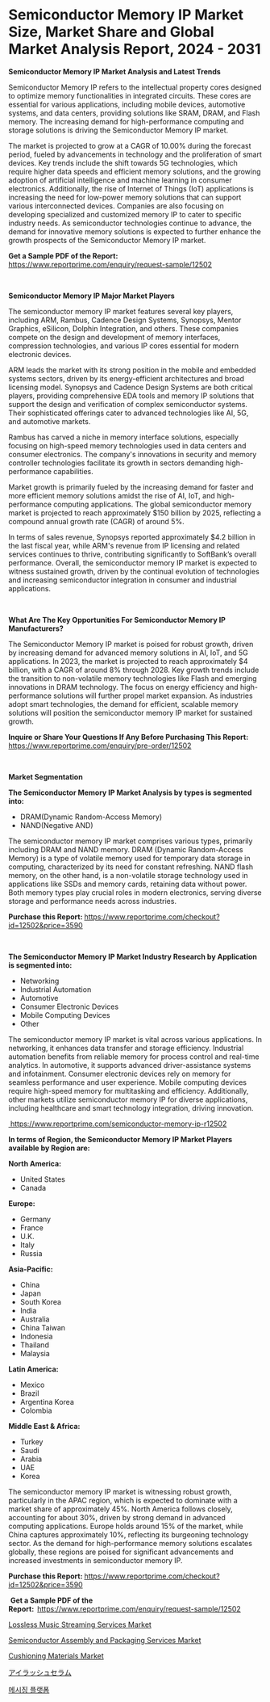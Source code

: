 <p><h1>Semiconductor Memory IP Market Size, Market Share and Global Market Analysis Report, 2024 - 2031</h1></p><p><strong>Semiconductor Memory IP Market Analysis and Latest Trends</strong></p>
<p><p>Semiconductor Memory IP refers to the intellectual property cores designed to optimize memory functionalities in integrated circuits. These cores are essential for various applications, including mobile devices, automotive systems, and data centers, providing solutions like SRAM, DRAM, and Flash memory. The increasing demand for high-performance computing and storage solutions is driving the Semiconductor Memory IP market.</p><p>The market is projected to grow at a CAGR of 10.00% during the forecast period, fueled by advancements in technology and the proliferation of smart devices. Key trends include the shift towards 5G technologies, which require higher data speeds and efficient memory solutions, and the growing adoption of artificial intelligence and machine learning in consumer electronics. Additionally, the rise of Internet of Things (IoT) applications is increasing the need for low-power memory solutions that can support various interconnected devices. Companies are also focusing on developing specialized and customized memory IP to cater to specific industry needs. As semiconductor technologies continue to advance, the demand for innovative memory solutions is expected to further enhance the growth prospects of the Semiconductor Memory IP market.</p></p>
<p><strong>Get a Sample PDF of the Report:&nbsp;</strong> <a href="https://www.reportprime.com/enquiry/request-sample/12502">https://www.reportprime.com/enquiry/request-sample/12502</a></p>
<p>&nbsp;</p>
<p><strong>Semiconductor Memory IP Major Market Players</strong></p>
<p><p>The semiconductor memory IP market features several key players, including ARM, Rambus, Cadence Design Systems, Synopsys, Mentor Graphics, eSilicon, Dolphin Integration, and others. These companies compete on the design and development of memory interfaces, compression technologies, and various IP cores essential for modern electronic devices.</p><p>ARM leads the market with its strong position in the mobile and embedded systems sectors, driven by its energy-efficient architectures and broad licensing model. Synopsys and Cadence Design Systems are both critical players, providing comprehensive EDA tools and memory IP solutions that support the design and verification of complex semiconductor systems. Their sophisticated offerings cater to advanced technologies like AI, 5G, and automotive markets.</p><p>Rambus has carved a niche in memory interface solutions, especially focusing on high-speed memory technologies used in data centers and consumer electronics. The company's innovations in security and memory controller technologies facilitate its growth in sectors demanding high-performance capabilities.</p><p>Market growth is primarily fueled by the increasing demand for faster and more efficient memory solutions amidst the rise of AI, IoT, and high-performance computing applications. The global semiconductor memory market is projected to reach approximately $150 billion by 2025, reflecting a compound annual growth rate (CAGR) of around 5%.</p><p>In terms of sales revenue, Synopsys reported approximately $4.2 billion in the last fiscal year, while ARM's revenue from IP licensing and related services continues to thrive, contributing significantly to SoftBank’s overall performance. Overall, the semiconductor memory IP market is expected to witness sustained growth, driven by the continual evolution of technologies and increasing semiconductor integration in consumer and industrial applications.</p></p>
<p>&nbsp;</p>
<p><strong>What Are The Key Opportunities For Semiconductor Memory IP Manufacturers?</strong></p>
<p><p>The Semiconductor Memory IP market is poised for robust growth, driven by increasing demand for advanced memory solutions in AI, IoT, and 5G applications. In 2023, the market is projected to reach approximately $4 billion, with a CAGR of around 8% through 2028. Key growth trends include the transition to non-volatile memory technologies like Flash and emerging innovations in DRAM technology. The focus on energy efficiency and high-performance solutions will further propel market expansion. As industries adopt smart technologies, the demand for efficient, scalable memory solutions will position the semiconductor memory IP market for sustained growth.</p></p>
<p><strong>Inquire or Share Your Questions If Any Before Purchasing This Report:</strong> <a href="https://www.reportprime.com/enquiry/pre-order/12502">https://www.reportprime.com/enquiry/pre-order/12502</a></p>
<p>&nbsp;</p>
<p><strong>Market Segmentation</strong></p>
<p><strong>The Semiconductor Memory IP Market Analysis by types is segmented into:</strong></p>
<p><ul><li>DRAM(Dynamic Random-Access Memory)</li><li>NAND(Negative AND)</li></ul></p>
<p><p>The semiconductor memory IP market comprises various types, primarily including DRAM and NAND memory. DRAM (Dynamic Random-Access Memory) is a type of volatile memory used for temporary data storage in computing, characterized by its need for constant refreshing. NAND flash memory, on the other hand, is a non-volatile storage technology used in applications like SSDs and memory cards, retaining data without power. Both memory types play crucial roles in modern electronics, serving diverse storage and performance needs across industries.</p></p>
<p><strong>Purchase this Report:&nbsp;</strong><a href="https://www.reportprime.com/checkout?id=12502&price=3590">https://www.reportprime.com/checkout?id=12502&price=3590</a></p>
<p>&nbsp;</p>
<p><strong>The Semiconductor Memory IP Market Industry Research by Application is segmented into:</strong></p>
<p><ul><li>Networking</li><li>Industrial Automation</li><li>Automotive</li><li>Consumer Electronic Devices</li><li>Mobile Computing Devices</li><li>Other</li></ul></p>
<p><p>The semiconductor memory IP market is vital across various applications. In networking, it enhances data transfer and storage efficiency. Industrial automation benefits from reliable memory for process control and real-time analytics. In automotive, it supports advanced driver-assistance systems and infotainment. Consumer electronic devices rely on memory for seamless performance and user experience. Mobile computing devices require high-speed memory for multitasking and efficiency. Additionally, other markets utilize semiconductor memory IP for diverse applications, including healthcare and smart technology integration, driving innovation.</p></p>
<p><a href="https://www.reportprime.com/semiconductor-memory-ip-r12502">&nbsp;https://www.reportprime.com/semiconductor-memory-ip-r12502</a></p>
<p><strong>In terms of Region, the Semiconductor Memory IP Market Players available by Region are:</strong></p>
<p>
    <p> <strong> North America: </strong>
        <ul>
            <li>United States</li>
            <li>Canada</li>
        </ul>
        </p> 
    <p> <strong> Europe: </strong>
        <ul>
            <li>Germany</li>
            <li>France</li>
            <li>U.K.</li>
            <li>Italy</li>
            <li>Russia</li>
        </ul>
        </p> 
    <p> <strong> Asia-Pacific: </strong>
        <ul>
            <li>China</li>
            <li>Japan</li>
            <li>South Korea</li>
            <li>India</li>
            <li>Australia</li>
            <li>China Taiwan</li>
            <li>Indonesia</li>
            <li>Thailand</li>
            <li>Malaysia</li>
        </ul>
        </p> 
    <p> <strong> Latin America: </strong>
        <ul>
            <li>Mexico</li>
            <li>Brazil</li>
            <li>Argentina Korea</li>
            <li>Colombia</li>
        </ul>
        </p> 
    <p> <strong> Middle East & Africa: </strong>
        <ul>
            <li>Turkey</li>
            <li>Saudi</li>
            <li>Arabia</li>
            <li>UAE</li>
            <li>Korea</li>
        </ul>
    </p>
    </p>
<p><p>The semiconductor memory IP market is witnessing robust growth, particularly in the APAC region, which is expected to dominate with a market share of approximately 45%. North America follows closely, accounting for about 30%, driven by strong demand in advanced computing applications. Europe holds around 15% of the market, while China captures approximately 10%, reflecting its burgeoning technology sector. As the demand for high-performance memory solutions escalates globally, these regions are poised for significant advancements and increased investments in semiconductor memory IP.</p></p>
<p><strong>Purchase this Report: </strong><a href="https://www.reportprime.com/checkout?id=12502&price=3590">https://www.reportprime.com/checkout?id=12502&price=3590</a></p>
<p>&nbsp;<strong>Get a Sample PDF of the Report:&nbsp;&nbsp;</strong><a href="https://www.reportprime.com/enquiry/request-sample/12502">https://www.reportprime.com/enquiry/request-sample/12502</a></p>
<p><strong></strong></p>
<p><p><a href="https://medium.com/@brendamoreno1988/lossless-music-streaming-services-market-size-growth-trends-statistics-forecasts-2024-2031-458e1a44a387">Lossless Music Streaming Services Market</a></p><p><a href="https://github.com/BryceTownsendr/Market-Research-Report-List-6/blob/main/semiconductor-assembly-and-packaging-services-market.md">Semiconductor Assembly and Packaging Services Market</a></p><p><a href="https://www.linkedin.com/pulse/what-current-future-prospects-cushioning-materials-market-gonkf?trackingId=ubZ2Aid8QVyURGDFuyjADQ%3D%3D">Cushioning Materials Market</a></p><p><a href="https://medium.com/@shade463/%E3%82%B0%E3%83%AD%E3%83%BC%E3%83%90%E3%83%AB%E3%81%BE%E3%81%A4%E3%81%92%E7%BE%8E%E5%AE%B9%E6%B6%B2%E5%B8%82%E5%A0%B4%E3%81%AE%E3%83%88%E3%83%AC%E3%83%B3%E3%83%89-2024%E5%B9%B4%E3%81%8B%E3%82%892031%E5%B9%B4%E3%81%BE%E3%81%A7%E3%81%AE%E6%88%90%E9%95%B7%E6%A9%9F%E4%BC%9A%E3%81%A8%E8%AA%B2%E9%A1%8C%E3%81%AB%E3%81%A4%E3%81%84%E3%81%A6%E3%81%AE%E6%B4%9E%E5%AF%9F-8d47fb71dce9">アイラッシュセラム</a></p><p><a href="https://medium.com/@williambatz03/%EB%A9%94%EC%8B%9C%EC%A7%95-%ED%94%8C%EB%9E%AB%ED%8F%BC-%EC%8B%9C%EC%9E%A5-%EC%97%AD%ED%95%99-%ED%83%90%EA%B5%AC-%EA%B8%80%EB%A1%9C%EB%B2%8C-%ED%8A%B8%EB%A0%8C%EB%93%9C-%EB%B0%8F-%EB%AF%B8%EB%9E%98-%EC%84%B1%EC%9E%A5-%EC%A0%84%EB%A7%9D-2024-2031-115%ED%8E%98%EC%9D%B4%EC%A7%80%EC%97%90-%EA%B1%B8%EC%B3%90-%EB%8B%A4%EB%A3%A8%EC%96%B4%EC%A1%8C%EC%8A%B5%EB%8B%88%EB%8B%A4-8e50762db722">메시징 플랫폼</a></p></p>